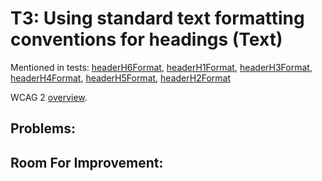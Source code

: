 
# T3: Using standard text formatting conventions for headings (Text)

Mentioned in tests: [headerH6Format](https://github.com/quailjs/quail/blob/2.2.15/src/js/custom/headerH6Format.js), [headerH1Format](https://github.com/quailjs/quail/blob/2.2.15/src/js/custom/headerH1Format.js), [headerH3Format](https://github.com/quailjs/quail/blob/2.2.15/src/js/custom/headerH3Format.js), [headerH4Format](https://github.com/quailjs/quail/blob/2.2.15/src/js/custom/headerH4Format.js), [headerH5Format](https://github.com/quailjs/quail/blob/2.2.15/src/js/custom/headerH5Format.js), [headerH2Format](https://github.com/quailjs/quail/blob/2.2.15/src/js/custom/headerH2Format.js)

WCAG 2 [overview](http://www.w3.org/TR/2015/NOTE-WCAG20-TECHS-20150226/T3).

## Problems:

## Room For Improvement:


